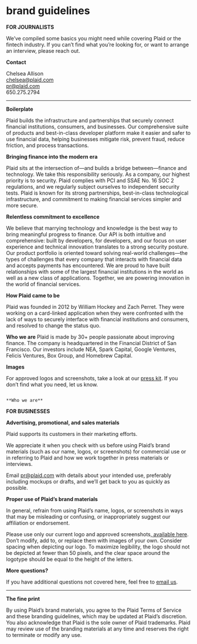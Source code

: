 # brand guidelines
**FOR JOURNALISTS**

We’ve compiled some basics you might need while covering Plaid or the fintech industry. 
If you can’t find what you’re looking for, or want to arrange an interview, please reach out.

 

**Contact**

Chelsea Allison  
chelsea@plaid.com  
pr@plaid.com  
650.275.2794  

** **
**Boilerplate**

Plaid builds the infrastructure and partnerships that securely connect financial institutions, consumers, and businesses. 
Our comprehensive suite of products and best-in-class developer platform make it easier and safer to use financial data, helping businesses mitigate risk, prevent fraud, reduce friction, and process transactions.


**Bringing finance into the modern era**

Plaid sits at the intersection of—and builds a bridge between—finance and technology. 
We take this responsibility seriously. As a company, our highest priority is to security. 
Plaid complies with PCI and SSAE No. 16 SOC 2 regulations, and we regularly subject ourselves to independent security tests. 
Plaid is known for its strong partnerships, best-in-class technological infrastructure, and commitment to making financial services simpler and more secure.

 

**Relentless commitment to excellence**

We believe that marrying technology and knowledge is the best way to bring meaningful progress to finance. 
Our API is both intuitive and comprehensive: built by developers, for developers, and our focus on user experience and technical innovation translates to a strong security posture. 
Our product portfolio is oriented toward solving real-world challenges—the types of challenges that every company that interacts with financial data and accepts payments has encountered. 
We are proud to have built relationships with some of the largest financial institutions in the world as well as a new class of applications. 
Together, we are powering innovation in the world of financial services.

**How Plaid came to be**

Plaid was founded in 2012 by William Hockey and Zach Perret. 
They were working on a card-linked application when they were confronted with the lack of ways to securely interface with financial institutions and consumers, and resolved to change the status quo.  

**Who we are**
Plaid is made by 30+ people passionate about improving finance. 
The company is headquartered in the Financial District of San Francisco. 
Our investors include NEA, Spark Capital, Google Ventures, Felicis Ventures, Box Group, and Homebrew Capital.

**Images**

For approved logos and screenshots, take a look at our [press kit](https://www.dropbox.com/s/9ru8zhf8mzkar7i/Press%20kit.zip?dl=0). If you don’t find what you need, let us know.

                                                                                                                                                         	**Who we are**

**FOR BUSINESSES**

**Advertising, promotional, and sales materials**

Plaid supports its customers in their marketing efforts.

 

We appreciate it when you check with us before using Plaid’s brand materials (such as our name, logos, or screenshots) for commercial use or in referring to Plaid and how we work together in press materials or interviews.

                                                                                                                                                                                      

Email pr@plaid.com with details about your intended use, preferably including mockups or drafts, and we’ll get back to you as quickly as possible.

 

**Proper use of Plaid’s brand materials**

In general, refrain from using Plaid’s name, logos, or screenshots in ways that may be misleading or confusing, or inappropriately suggest our affiliation or endorsement.

 

Please use only our current logo and approved screenshots,[ available here](https://www.dropbox.com/s/9ru8zhf8mzkar7i/Press%20kit.zip?dl=0). Don’t modify, add to, or replace them with images of your own. Consider spacing when depicting our logo. To maximize legibility, the logo should not be depicted at fewer than 50 pixels, and the clear space around the logotype should be equal to the height of the letters.

 

**More questions?**

If you have additional questions not covered here, feel free to [email us](mailto:pr@plaid.com).

 
** **
**The fine print**

By using Plaid’s brand materials, you agree to the Plaid Terms of Service and these branding guidelines, which may be updated at Plaid’s discretion. 
You also acknowledge that Plaid is the sole owner of Plaid trademarks. 
Plaid may review use of the branding materials at any time and reserves the right to terminate or modify any use.

 

 

